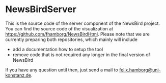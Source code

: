 # NewsBirdServer

This is the source code of the server component of the NewsBird project. You can find the source code of the visualization at https://github.com/fhamborg/NewsBirdHtml.
Please note that we are currently preparing both repositories, which mainly will include
* add a documentation how to setup the tool
* remove code that is not required any longer in the final version of NewsBird

If you have any question until then, just send a mail to felix.hamborg@uni-konstanz.de.
